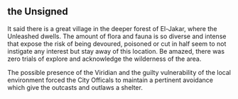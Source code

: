 
## the Unsigned

It said there is a great village in the deeper forest of El-Jakar, where the Unleashed dwells. The amount of flora and fauna is so diverse and intense that expose the risk of being devoured, poisoned or
cut in half seem to not instigate any interest but stay away of this location. Be amazed, there was zero trials of explore and acknowledge the wilderness of the area.

The possible presence of the Viridian and the guilty vulnerability of the local environment forced the City Officals to maintain a pertinent avoidance which give the outcasts and outlaws a shelter.
